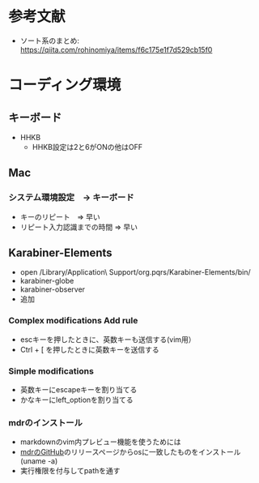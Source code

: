 # 参考文献

- ソート系のまとめ: https://qiita.com/rohinomiya/items/f6c175e1f7d529cb15f0

# コーディング環境

## キーボード
- HHKB
  - HHKB設定は2と6がONの他はOFF

## Mac
### システム環境設定　-> キーボード 
- キーのリピート　=> 早い 
- リピート入力認識までの時間 => 早い

## Karabiner-Elements
- open /Library/Application\ Support/org.pqrs/Karabiner-Elements/bin/          
- karabiner-globe
- karabiner-observer
- 追加

### Complex modifications Add rule
- escキーを押したときに、英数キーも送信する(vim用）
- Ctrl + \[ を押したときに英数キーを送信する

### Simple modifications
- 英数キーにescapeキーを割り当てる
- かなキーにleft_optionを割り当てる

### mdrのインストール
- markdownのvim内プレビュー機能を使うためには
- [mdrのGitHub](https://github.com/MichaelMure/mdr)のリリースページからosに一致したものをインストール(uname -a)
- 実行権限を付与してpathを通す

